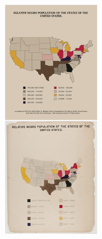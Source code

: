 <img src="DuBoisChallenge_plot.png" width="300"></a>   <img src="original-plate-02.jpg" width="300"></a>
